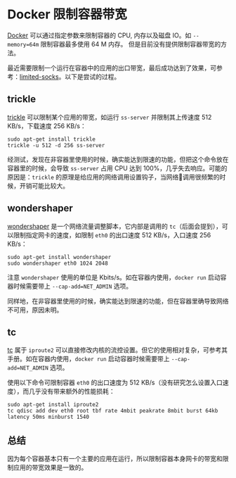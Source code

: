 # Docker 限制容器带宽

[Docker](https://www.docker.com/) 可以通过指定参数来限制容器的 CPU, 内存以及磁盘 IO。如 `--memory=64m` 限制容器最多使用 64 M 内存。 但是目前没有提供限制容器带宽的方法。

最近需要限制一个运行在容器中的应用的出口带宽，最后成功达到了效果，可参考：[limited-socks](https://github.com/shdxiang/limited-socks)。以下是尝试的过程。

## trickle

[trickle](http://manpages.ubuntu.com/manpages/trusty/man1/trickle.1.html) 可以限制某个应用的带宽，如运行 `ss-server` 并限制其上传速度 512 KB/s，下载速度 256 KB/s：

```
sudo apt-get install trickle
trickle -u 512 -d 256 ss-server
```

经测试，发现在非容器里使用的时候，确实能达到限速的功能，但把这个命令放在容器里的时候，会导致 `ss-server` 占用 CPU 达到 100%，几乎失去响应。可能的原因是：`trickle` 的原理是给应用的网络调用设置钩子，当网络调用很频繁的时候，开销可能比较大。

## wondershaper

[wondershaper](http://manpages.ubuntu.com/manpages/xenial/man8/wondershaper.8.html) 是一个网络流量调整脚本，它内部是调用的 `tc`（后面会提到），可以限制指定网卡的速度，如限制 `eth0` 的出口速度 512 KB/s，入口速度 256 KB/s：

```
sudo apt-get install wondershaper
sudo wondershaper eth0 1024 2048
```

注意 `wondershaper` 使用的单位是 Kbits/s。如在容器内使用，`docker run` 启动容器时候需要带上 `--cap-add=NET_ADMIN` 选项。

同样地，在非容器里使用的时候，确实能达到限速的功能，但在容器里确导致网络不可用，原因未明。

## tc

[tc](http://manpages.ubuntu.com/manpages/xenial/man8/tc.8.html) 属于 `iproute2` 可以直接修改内核的流控设置。但它的使用相对复杂，可参考其手册。如在容器内使用，`docker run` 启动容器时候需要带上 `--cap-add=NET_ADMIN` 选项。

使用以下命令可限制容器 `eth0` 的出口速度为 512 KB/s（没有研究怎么设置入口速度），而几乎没有带来额外的性能损耗：

```
sudo apt-get install iproute2
tc qdisc add dev eth0 root tbf rate 4mbit peakrate 8mbit burst 64kb latency 50ms minburst 1540
```

## 总结

因为每个容器基本只有一个主要的应用在运行，所以限制容器本身网卡的带宽和限制应用的带宽效果是一致的。
